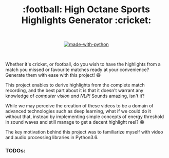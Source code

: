 
<h1 align="center">:football: High Octane Sports Highlights Generator :cricket:</h1>

<div align="center">

<br>

[![made-with-python](https://forthebadge.com/images/badges/made-with-python.svg)](https://www.python.org/)

<br>

</div>


Whether it's cricket, or football, do you wish to have the highlights from a match you missed or favourite matches ready at your convenience? Generate them with ease with this project! :smile:

This project enables to derive highlights from the complete match recording, and the best part about it is that it doesn't warrant any knowledge of *computer vision and NLP!* Sounds amazing, isn't it? 

While we may perceive the creation of these videos to be a domain of advanced technologies such as deep learning, what if we could do it without that, instead by implementing simple concepts of energy threshold in sound waves and still manage to get a decent highlight reel? :grin:

The key motivation behind this project was to familiarize myself with video and audio processing libraries in Python3.6.

### TODOs:
